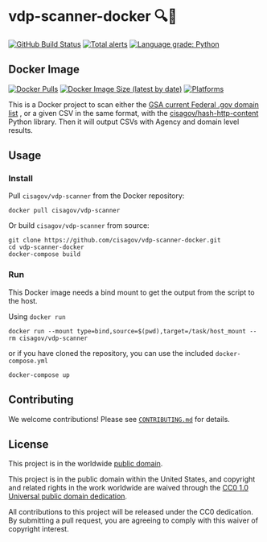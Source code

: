 # vdp-scanner-docker 🔍📄 #

[![GitHub Build Status](https://github.com/cisagov/vdp-scanner-docker/workflows/build/badge.svg)](https://github.com/cisagov/vdp-scanner-docker/actions)
[![Total alerts](https://img.shields.io/lgtm/alerts/g/cisagov/vdp-scanner-docker.svg?logo=lgtm&logoWidth=18)](https://lgtm.com/projects/g/cisagov/vdp-scanner-docker/alerts/)
[![Language grade: Python](https://img.shields.io/lgtm/grade/python/g/cisagov/vdp-scanner-docker.svg?logo=lgtm&logoWidth=18)](https://lgtm.com/projects/g/cisagov/vdp-scanner-docker/context:python)

## Docker Image ##

[![Docker Pulls](https://img.shields.io/docker/pulls/cisagov/vdp-scanner-docker)](https://hub.docker.com/r/cisagov/vdp-scanner)
[![Docker Image Size (latest by date)](https://img.shields.io/docker/image-size/cisagov/vdp-scanner)](https://hub.docker.com/r/cisagov/vdp-scanner)
[![Platforms](https://img.shields.io/badge/platforms-amd64%20%7C%20arm%2Fv6%20%7C%20arm%2Fv7%20%7C%20arm64%20%7C%20ppc64le%20%7C%20s390x-blue)](https://hub.docker.com/r/cisagov/vdp-scanner/tags)

This is a Docker project to scan either the
[GSA current Federal .gov domain list](https://github.com/GSA/data/blob/master/dotgov-domains/current-federal.csv)
, or a given CSV in the same format, with the
[cisagov/hash-http-content](https://github.com/cisagov/hash-http-content)
Python library. Then it will output CSVs with Agency and domain level results.

## Usage ##

### Install ###

Pull `cisagov/vdp-scanner` from the Docker repository:

```console
docker pull cisagov/vdp-scanner
```

Or build `cisagov/vdp-scanner` from source:

```console
git clone https://github.com/cisagov/vdp-scanner-docker.git
cd vdp-scanner-docker
docker-compose build
```

### Run ###

This Docker image needs a bind mount to get the output from the script to the
host.

Using `docker run`

```console
docker run --mount type=bind,source=$(pwd),target=/task/host_mount --rm cisagov/vdp-scanner
```

or if you have cloned the repository, you can use the included
`docker-compose.yml`

```console
docker-compose up
```

## Contributing ##

We welcome contributions!  Please see [`CONTRIBUTING.md`](CONTRIBUTING.md) for
details.

## License ##

This project is in the worldwide [public domain](LICENSE).

This project is in the public domain within the United States, and
copyright and related rights in the work worldwide are waived through
the [CC0 1.0 Universal public domain
dedication](https://creativecommons.org/publicdomain/zero/1.0/).

All contributions to this project will be released under the CC0
dedication. By submitting a pull request, you are agreeing to comply
with this waiver of copyright interest.

